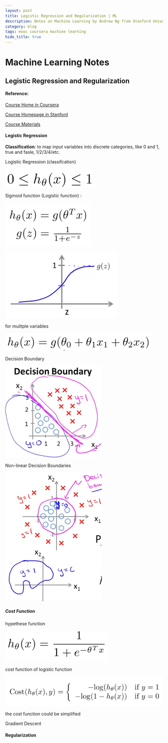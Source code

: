 ```yaml
---
layout: post
title: Legistic Regression and Regularization | ML
description: Notes on Machine Learning by Andrew Ng from Stanford University
category: blog
tags: mooc coursera machine learning
hide_title: true
---
```


Machine Learning Notes 
================
Legistic Regression and Regularization
----------------



#### Reference:
[Course Home in Coursera](https://www.coursera.org/learn/machine-learning/home/welcome)

[Course Homepage in Stanford](http://cs229.stanford.edu/)

[Course Materials](http://cs229.stanford.edu/materials.html)


#### Legistic Regression

**Classification**\: to map input variables into discrete categories, like 0 and 1, true and fasle, 1/2/3/4/etc.

Logistic Regression (classifcation) 

![Logistic Regression ](/images/ml/logisticregression.png)

Sigmoid function (Logistic function) \: 

![Logistic function](/images/ml/logisticfunction.png)

![diagram of Logistic function](/images/ml/logisticfunctiondiagram.png)

for mulitple variables

![mulitple variables](/images/ml/logisticfunctionwithmultiplevariables.png)

Decision Boundary

![Decision Boundary](/images/ml/decisionboundary.png)

Non-linear Decision Boundaries

![Non-linear Decision Boundaries](/images/ml/decisionboundarynonlinear.png)


##### Cost Function

hypethese function

![hypethese function](/images/ml/lrhyp.png)

cost function of logistic function

![cost function](/images/ml/lrcostfunction.png)

the cost function could be simplified


Gradient Descent



#### Regularization

